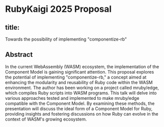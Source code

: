 # RubyKaigi 2025 Proposal

## title:

Towards the possibility of implementing "componentize-rb"

## Abstract

<!-- 

Create an abstract of talk in about 1000 letters of English, following below:

- title:
  Towards the possibility of implementing "componentize-rb"
- toc:
  - WASMのエコシステムではComponent Modelの実装が重要視されている。
  - 筆者はmruby/edgeという、RubyのスクリプトをWASMプログラムにコンパイルするためのプロジェクトを進めている。
  - 今回、mruby/edgeをComponent Modelに対応させるため、いくつかのアプローチを検証し、実施した。
  - それらの方法について紹介しつつ、RubyのあるべきComponent Modelの形を議論する。

-->

In the current WebAssembly (WASM) ecosystem, the implementation of the Component Model is gaining significant attention. This proposal explores the potential of implementing "componentize-rb," a concept aimed at enhancing the modularity and reusability of Ruby code within the WASM environment. The author has been working on a project called mruby/edge, which compiles Ruby scripts into WASM programs. This talk will delve into various approaches tested and implemented to make mruby/edge compatible with the Component Model. By examining these methods, the presentation will discuss the ideal form of a Component Model for Ruby, providing insights and fostering discussions on how Ruby can evolve in the context of WASM's growing ecosystem.
